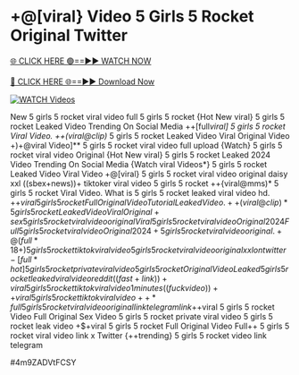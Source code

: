 # +@[viral} Video 5 Girls 5 Rocket Original Twitter


[🌐 CLICK HERE 🟢==►► WATCH NOW](https://gitload.pages.dev/)

[🔴 CLICK HERE 🌐==►► Download Now](https://gitload.pages.dev/)

[![WATCH Videos](https://i.imgur.com/dJHk4Zq.gif)](https://gitload.pages.dev/)































New 5 girls 5 rocket viral video full 5 girls 5 rocket
{Hot New viral} 5 girls 5 rocket Leaked Video Trending On Social Media
++[full*viral] 5 girls 5 rocket Viral Video. ++(viral@clip)* 5 girls 5 rocket Leaked Video Viral Original Video +)+@viral Video]** 5 girls 5 rocket viral video full upload {Watch} 5 girls 5 rocket viral video Original {Hot New viral} 5 girls 5 rocket Leaked 2024 Video Trending On Social Media {Watch viral Videos*} 5 girls 5 rocket Leaked Video Viral Video +@[viral} 5 girls 5 rocket viral video original daisy xxl ((sbex+news))+ tiktoker viral video 5 girls 5 rocket
++{viral@mms)* 5 girls 5 rocket Viral Video.
What is 5 girls 5 rocket leaked viral video hd.
+$+viral 5 girls 5 rocket Full Original Video Tutorial Leaked Video. ++(viral@clip)* 5 girls 5 rocket Leaked Video Viral Original
+%+viral 5 girls 5 rocket Tiktok Video Full Original Sex. +!! 5 girls 5 rocket full viral video original Clip link On Social Media ️√viral▷☀️👄💥 5 girls 5 rocket Videos Oficial
sex 5 girls 5 rocket viral video original
{Viral} 5 girls 5 rocket viral video Original 2024
Full 5 girls 5 rocket viral video Original 2024
+5 girls 5 rocket viral video original.
+@(full*18+) 5 girls 5 rocket tiktok viral video
5 girls 5 rocket viral video original xxl on twitter -[full*hot] 5 girls 5 rocket private viral video 5 girls 5 rocket
Original Video Leaked 5 girls 5 rocket leaked viral video reddit
((fast+link))+viral 5 girls 5 rocket tiktok viral video 1 minutes ((fuckvideo))++viral 5 girls 5 rocket tiktok viral video
++*full 5 girls 5 rocket viral video original link telegram link
+$+viral 5 girls 5 rocket Video Full Original Sex Video 5 girls 5 rocket private viral video 5 girls 5 rocket leak video +$+viral 5 girls 5 rocket Full Original Video Full++ 5 girls 5 rocket viral video link x Twitter {++trending} 5 girls 5 rocket video link telegram


#4m9ZADVtFCSY
